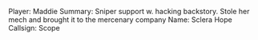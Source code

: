 
Player: Maddie
Summary: Sniper support w. hacking backstory. Stole her mech and brought it to the mercenary company
Name: Sclera Hope
Callsign: Scope

